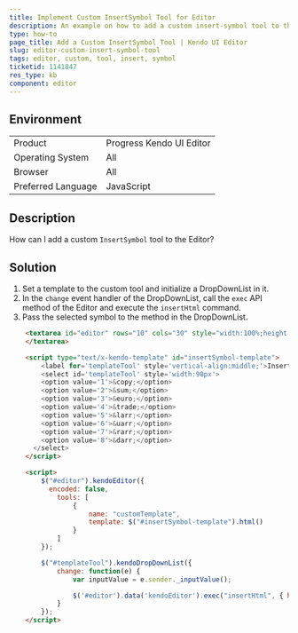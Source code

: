```yaml
---
title: Implement Custom InsertSymbol Tool for Editor
description: An example on how to add a custom insert-symbol tool to the Kendo UI Editor.
type: how-to
page_title: Add a Custom InsertSymbol Tool | Kendo UI Editor
slug: editor-custom-insert-symbol-tool
tags: editor, custom, tool, insert, symbol
ticketid: 1141847
res_type: kb
component: editor
---
```


## Environment

<table>
 <tr>
  <td>Product</td>
  <td>Progress Kendo UI Editor</td>
 </tr>
 <tr>
  <td>Operating System</td>
  <td>All</td>
 </tr>
 <tr>
  <td>Browser</td>
  <td>All</td>
 </tr>
 <tr>
  <td>Preferred Language</td>
  <td>JavaScript</td>
 </tr>
</table>

## Description

How can I add a custom `InsertSymbol` tool to the Editor?

## Solution

1. Set a template to the custom tool and initialize a DropDownList in it.
1. In the `change` event handler of the DropDownList, call the `exec` API method of the Editor and execute the `insertHtml` command.
1. Pass the selected symbol to the method in the DropDownList.

```html
	<textarea id="editor" rows="10" cols="30" style="width:100%;height:400px">
	</textarea>

	<script type="text/x-kendo-template" id="insertSymbol-template">
		<label for='templateTool' style='vertical-align:middle;'>Insert Symbol:</label>
		<select id='templateTool' style='width:90px'>
		<option value='1'>&copy;</option>
		<option value='2'>&sum;</option>
		<option value='3'>&euro;</option>
		<option value='4'>&trade;</option>
		<option value='5'>&larr;</option>
		<option value='6'>&uarr;</option>
		<option value='7'>&rarr;</option>
		<option value='8'>&darr;</option>
	  </select>
	</script>

	<script>
		$("#editor").kendoEditor({
		  encoded: false,
			tools: [
				{
					name: "customTemplate",
					template: $("#insertSymbol-template").html()
				}
			]
		});

		$("#templateTool").kendoDropDownList({
			change: function(e) {
				var inputValue = e.sender._inputValue();

				$('#editor').data('kendoEditor').exec("insertHtml", { html: inputValue });
			}
		});
	</script>
```
